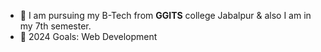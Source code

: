 
- 🌱 I am pursuing my B-Tech from <b>GGITS</b> college Jabalpur & also I am in my 7th semester.
- 🥅 2024 Goals: Web Development
